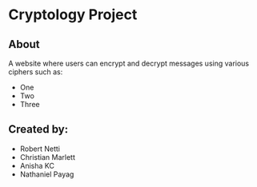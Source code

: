 # Cryptology Project

## About
A website where users can encrypt and decrypt messages using various ciphers such as:
- One
- Two
- Three

## Created by:
- Robert Netti
- Christian Marlett
- Anisha KC
- Nathaniel Payag